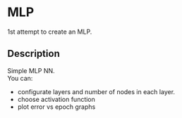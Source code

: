 # MLP
1st attempt to create an MLP.
## Description
Simple MLP NN.   
You can:
- configurate layers and number of nodes in each layer.
- choose activation function
- plot error vs epoch graphs
